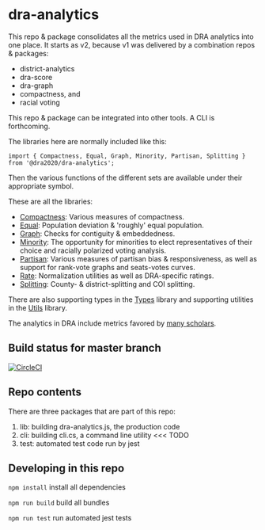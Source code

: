 # dra-analytics

This repo & package consolidates all the metrics used in DRA analytics into one place.
It starts as v2, because v1 was delivered by a combination repos & packages:

- district-analytics
- dra-score
- dra-graph
- compactness, and
- racial voting

This repo & package can be integrated into other tools. A CLI is forthcoming.

The libraries here are normally included like this:

    import { Compactness, Equal, Graph, Minority, Partisan, Splitting } from '@dra2020/dra-analytics';

Then the various functions of the different sets are available under their appropriate symbol.

These are all the libraries:

- [Compactness](./docs/compactness.md): Various measures of compactness.
- [Equal](./docs/equal.md): Population deviation & 'roughly' equal population.
- [Graph](./docs/graph.md): Checks for contiguity & embeddedness.
- [Minority](./docs/minority.md): The opportunity for minorities to elect representatives of their choice and racially polarized voting analysis.
- [Partisan](./docs/partisan.md): Various measures of partisan bias & responsiveness, as well as support for rank-vote graphs and seats-votes curves.
- [Rate](./docs/rate.md): Normalization utilities as well as DRA-specific ratings.
- [Splitting](./docs/splitting.md): County- & district-splitting and COI splitting.

There are also supporting types in the [Types](./docs/Types.md) library and
supporting utilities in the [Utils](./docs/Utils.md) library.

The analytics in DRA include metrics favored by [many scholars](./docs/attributions.md).

## Build status for master branch

[![CircleCI](https://circleci.com/gh/dra2020/dra-graph.svg?style=svg&circle-token=5c5fdd1ea8b6aa5fc80ec7657b805b3953c58e00)](https://circleci.com/gh/dra2020/dra-analytics)

## Repo contents

There are three packages that are part of this repo:

1. lib: building dra-analytics.js, the production code
2. cli: building cli.cs, a command line utility <<< TODO
3. test: automated test code run by jest

## Developing in this repo

```npm install``` install all dependencies

```npm run build``` build all bundles

```npm run test``` run automated jest tests
